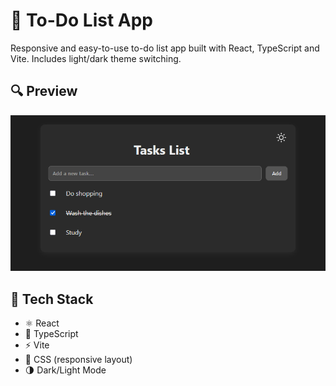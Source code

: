 # 📝 To-Do List App

Responsive and easy-to-use to-do list app built with React, TypeScript and Vite. Includes light/dark theme switching.

## 🔍 Preview

![screenshot](public/app-screenshot.png)

## 🚀 Tech Stack

- ⚛️ React
- 🔷 TypeScript
- ⚡ Vite
- 🎨 CSS (responsive layout)
- 🌗 Dark/Light Mode
